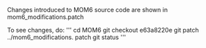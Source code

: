 Changes introduced to MOM6 source code are shown in mom6_modifications.patch

To see changes, do:
'''
cd MOM6
git checkout e63a8220e
git patch ../mom6_modifications.
patch
git status
'''
